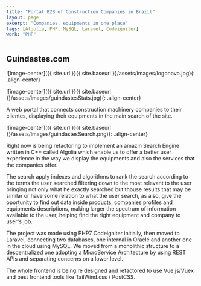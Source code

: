 ```yaml
---
title: "Portal B2B of Construction Companies in Brazil"
layout: page
excerpt: "Companies, equipments in one place"
tags: [Algolia, PHP, MySQL, Laravel, Codeigniter]
work: "PHP"
---
```


## Guindastes.com ##

![image-center]({{ site.url }}{{ site.baseurl }}/assets/images/logonovo.jpg){: .align-center}

![image-center]({{ site.url }}{{ site.baseurl }}/assets/images/guindastesStats.jpg){: .align-center}

A web portal that connects construction machinery companies to their clientes, displaying their equipments in the main search of the site. 

![image-center]({{ site.url }}{{ site.baseurl }}/assets/images/guindastesSearch.png){: .align-center}

Right now is being refactoring to implement an amazin Search Engine written in C++ called Algolia which enable us to offer a better user experience in the way we display the equipments and also the services that the companies offer. 

The search apply indexes and algorithms to rank the search according to the terms the user searched filtering down to the most relevant to the user bringing not only what he exactly searched but thouse results that may be similar or have some relation to what the user search, as also, give the oportunity to find out data inside products, companies profiles and equipments descriptions, making larger the spectrum of information available to the user, helping find the right equipment and company to user's job.

The project was made using PHP7 Codeigniter initially, then moved to Laravel, connecting two databases, one internal in Oracle and another one in the cloud using MySQL. We moved from a monolithic structure to a descentralized one adopting a MicroService Architecture by using REST APIs and separating concerns on a lower level.

The whole frontend is being re designed and refactored to use Vue.js/Vuex and best frontend tools like TailWind.css / PostCSS. 

